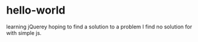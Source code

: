 # hello-world
learning jQuerey
hoping to find a solution to a problem I find no solution for
with simple js.
